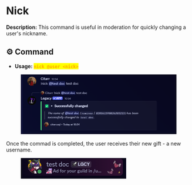 # Nick

**Description:** This command is useful in moderation for quickly changing a user's nickname.

## ⚙️ Command

* **Usage: &#x20;**<mark style="color:orange;">**`nick @user <nick>`**</mark>

<figure><img src="../../.gitbook/assets/image (47).png" alt=""><figcaption></figcaption></figure>

Once the commad is completed, the user receives their new gift - a new username.

<figure><img src="../../.gitbook/assets/image (48).png" alt=""><figcaption></figcaption></figure>
